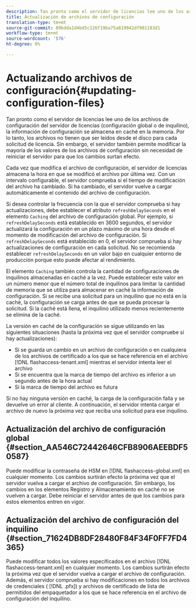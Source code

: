 ```yaml
---
description: Tan pronto como el servidor de licencias lee uno de los archivos de configuración del servidor de licencias (configuración global o de inquilino), la información de configuración se almacena en caché en la memoria. Por lo tanto, los archivos no tienen que ser leídos desde el disco para cada solicitud de licencia. Sin embargo, el servidor también permite modificar la mayoría de los valores de los archivos de configuración sin necesidad de reiniciar el servidor para que los cambios surtan efecto.
title: Actualización de archivos de configuración
translation-type: tm+mt
source-git-commit: 89bdda1d4bd5c126f19ba75a819942df901183d1
workflow-type: tm+mt
source-wordcount: '576'
ht-degree: 0%

---
```



# Actualizando archivos de configuración{#updating-configuration-files}

Tan pronto como el servidor de licencias lee uno de los archivos de configuración del servidor de licencias (configuración global o de inquilino), la información de configuración se almacena en caché en la memoria. Por lo tanto, los archivos no tienen que ser leídos desde el disco para cada solicitud de licencia. Sin embargo, el servidor también permite modificar la mayoría de los valores de los archivos de configuración sin necesidad de reiniciar el servidor para que los cambios surtan efecto.

Cada vez que modifica el archivo de configuración, el servidor de licencias almacena la hora en que se modificó el archivo por última vez. Con un intervalo configurable, el servidor comprueba si el tiempo de modificación del archivo ha cambiado. Si ha cambiado, el servidor vuelve a cargar automáticamente el contenido del archivo de configuración.

Si desea controlar la frecuencia con la que el servidor comprueba si hay actualizaciones, debe establecer el atributo `refreshDelaySeconds` en el elemento `Caching` del archivo de configuración global. Por ejemplo, si `refreshDelaySeconds` está establecido en 3600 segundos, el servidor actualizará la configuración en un plazo máximo de una hora desde el momento de modificación del archivo de configuración. Si `refreshDelaySeconds` está establecido en 0, el servidor comprueba si hay actualizaciones de configuración en cada solicitud. No se recomienda establecer `refreshDelaySeconds` en un valor bajo en cualquier entorno de producción porque esto puede afectar al rendimiento.

El elemento `Caching` también controla la cantidad de configuraciones de inquilinos almacenadas en caché a la vez. Puede establecer este valor en un número menor que el número total de inquilinos para limitar la cantidad de memoria que se utiliza para almacenar en caché la información de configuración. Si se recibe una solicitud para un inquilino que no está en la caché, la configuración se carga antes de que se pueda procesar la solicitud. Si la caché está llena, el inquilino utilizado menos recientemente se elimina de la caché.

La versión en caché de la configuración se sigue utilizando en las siguientes situaciones (hasta la próxima vez que el servidor compruebe si hay actualizaciones):

* Si se guarda un cambio en un archivo de configuración o en cualquiera de los archivos de certificado a los que se hace referencia en el archivo [!DNL flashaccess-tenant.xml] mientras el servidor intenta leer el archivo
* Si se encuentra que la marca de tiempo del archivo es inferior a un segundo antes de la hora actual
* Si la marca de tiempo del archivo es futura

Si no hay ninguna versión en caché, la carga de la configuración falla y se devuelve un error al cliente. A continuación, el servidor intenta cargar el archivo de nuevo la próxima vez que reciba una solicitud para ese inquilino.

## Actualización del archivo de configuración global {#section_AA546C72442646CFB8906AEEBDF50587}

Puede modificar la contraseña de HSM en [!DNL flashaccess-global.xml] en cualquier momento. Los cambios surtirán efecto la próxima vez que el servidor vuelva a cargar el archivo de configuración. Sin embargo, los cambios en los elementos Registro y Almacenamiento en caché no se vuelven a cargar. Debe reiniciar el servidor antes de que los cambios para estos elementos entren en vigor.

## Actualización del archivo de configuración del inquilino {#section_71624DB8DF28480F84F34F0FF7FD4365}

Puede modificar todos los valores especificados en el archivo [!DNL flashaccess-tenant.xml] en cualquier momento. Los cambios surtirán efecto la próxima vez que el servidor vuelva a cargar el archivo de configuración. Además, el servidor comprueba si hay modificaciones en todos los archivos de credenciales ( [!DNL .pfx]) y archivos de certificado de lista de permitidos del empaquetador a los que se hace referencia en el archivo de configuración del inquilino.
